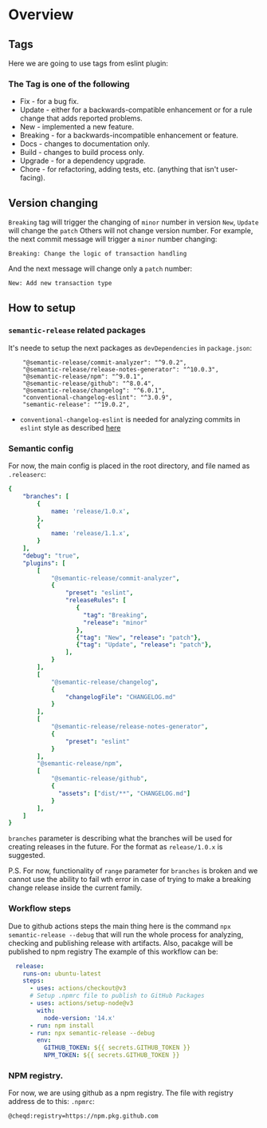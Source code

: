 
# Overview

## Tags

Here we are going to use tags from eslint plugin:

### The Tag is one of the following

- Fix - for a bug fix.
- Update - either for a backwards-compatible enhancement or for a rule change that adds reported problems.
- New - implemented a new feature.
- Breaking - for a backwards-incompatible enhancement or feature.
- Docs - changes to documentation only.
- Build - changes to build process only.
- Upgrade - for a dependency upgrade.
- Chore - for refactoring, adding tests, etc. (anything that isn't user-facing).

## Version changing

`Breaking` tag will trigger the changing of `minor` number in version
`New`, `Update` will change the `patch`
Others will not change version number.
For example, the next commit message will trigger a `minor` number changing:

```text
Breaking: Change the logic of transaction handling
```

And the next message will change only a `patch` number:

```text
New: Add new transaction type
```

## How to setup

### `semantic-release` related packages

It's neede to setup the next packages as `devDependencies` in `package.json`:
```text
    "@semantic-release/commit-analyzer": "^9.0.2",
    "@semantic-release/release-notes-generator": "^10.0.3",
    "@semantic-release/npm": "^9.0.1",
    "@semantic-release/github": "^8.0.4",
    "@semantic-release/changelog": "^6.0.1",
    "conventional-changelog-eslint": "^3.0.9",
    "semantic-release": "^19.0.2",
```
- `conventional-changelog-eslint` is needed for analyzing commits in `eslint` style as described  [here](https://github.com/conventional-changelog/conventional-changelog/tree/master/packages/conventional-changelog-eslint)

### Semantic config

For now, the main config is placed in the root directory, and file named as `.releaserc`:
```yaml
{
    "branches": [
        {
            name: 'release/1.0.x',
        },
        {
            name: 'release/1.1.x',
        }
    ],
    "debug": "true",
    "plugins": [
        [
            "@semantic-release/commit-analyzer",
            {
                "preset": "eslint",
                "releaseRules": [
                   {
                     "tag": "Breaking",
                     "release": "minor"
                   },
                   {"tag": "New", "release": "patch"},
                   {"tag": "Update", "release": "patch"},
                ],
            }
        ],
        [
            "@semantic-release/changelog",
            {
                "changelogFile": "CHANGELOG.md"
            }
        ],
        [
            "@semantic-release/release-notes-generator",
            {
                "preset": "eslint"
            }
        ],
        "@semantic-release/npm",
        [
            "@semantic-release/github",
            {
              "assets": ["dist/**", "CHANGELOG.md"]
            }
        ],
    ]
}
```

`branches` parameter is describing what the branches will be used for creating releases in the future. For the format as `release/1.0.x` is suggested.

P.S.
For now, functionality of `range` parameter for `branches` is broken and we cannot use the ability to fail wth error in case of trying to make a breaking change release inside the current family.

### Workflow steps

Due to github actions steps the main thing here is the command `npx semantic-release --debug` that will run the whole process for analyzing, checking and publishing release with artifacts. Also, pacakge will be published to npm registry
The example of this workflow can be:

```yaml
  release:
    runs-on: ubuntu-latest
    steps:
      - uses: actions/checkout@v3
      # Setup .npmrc file to publish to GitHub Packages
      - uses: actions/setup-node@v3
        with:
          node-version: '14.x'
      - run: npm install
      - run: npx semantic-release --debug
        env:
          GITHUB_TOKEN: ${{ secrets.GITHUB_TOKEN }}
          NPM_TOKEN: ${{ secrets.GITHUB_TOKEN }}
```

### NPM registry.

For now, we are using github as a npm registry. The file with registry address de to this:
`.npmrc`:

```file
@cheqd:registry=https://npm.pkg.github.com
```

